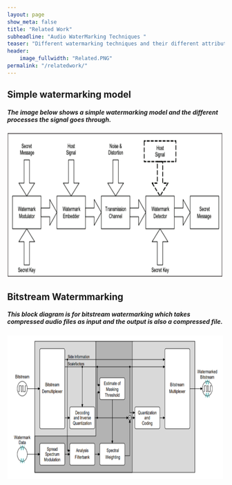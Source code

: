 ```yaml
---
layout: page
show_meta: false
title: "Related Work"
subheadline: "Audio WaterMarking Techniques "
teaser: "Different watermarking techniques and their different attributes."
header: 
    image_fullwidth: "Related.PNG"
permalink: "/relatedwork/"
---
```



<html>
<body>
<h2>Simple watermarking model </h2>
<h5>The image below shows a simple watermarking model and the different processes the signal goes through.</h5>
<img src="https://github.com/MohamedSherifHashem/DSP-Audio-WaterMarking/blob/gh-pages/images/design.png?raw=true"  width="500" height="333">


<h2>Bitstream Watermmarking </h2>
<h5>This block diagram is for bitstream watermarking which takes compressed audio files as input and the output is also a compressed file. </h5>
<img src="https://github.com/MohamedSherifHashem/DSP-Audio-WaterMarking/blob/gh-pages/images/bitstream.png?raw=true"  width="500" height="333">

</body>
</html>

